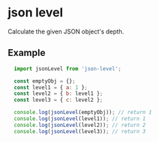 # json level

Calculate the given JSON object's depth.

## Example

```javascript
  import jsonLevel from 'json-level';

  const emptyObj = {};
  const level1 = { a: 1 };
  const level2 = { b: level1 };
  const level3 = { c: level2 };

  console.log(jsonLevel(emptyObj)); // return 1
  console.log(jsonLevel(level1)); // return 1
  console.log(jsonLevel(level2)); // return 2
  console.log(jsonLevel(level3)); // return 3
```